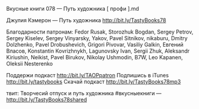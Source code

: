 Вкусные книги 078 — Путь художника [ профи ].md
    
Джулия Кэмерон — Путь художника http://bit.ly/TastyBooks78
    
Благодарности патронам:
Fedor Rusak, Storozhuk Bogdan, Sergey Petrov, Sergey Kiselev, Sergey Vinyarsky, Yakov, Pavel Sitnikov, nikaburu, Dmitry Dolzhenko, Pavel Drobushevich, Grigori Pivovar, Vasiliy Galkin, Евгений Власов, Konstantin Kovrizhnykh, Lagunovsky Ivan, Sergii Zhuk, Aleksandr Kiriushin, Neikist, Pavel Birukov, Nikolay Ushmodin, B7W, Leo Kapanen, Oleksii Nesterenko
    
Поддержи подкаст http://bit.ly/TAOPpatron
Подпишись в iTunes http://bit.ly/tastybooks
Скачай подкаст http://bit.ly/TastyBooks78mp3
    
твит:
Творчесий отпуск и путь художника #вкусныекниги — http://bit.ly/TastyBooks78shared
    

	
	